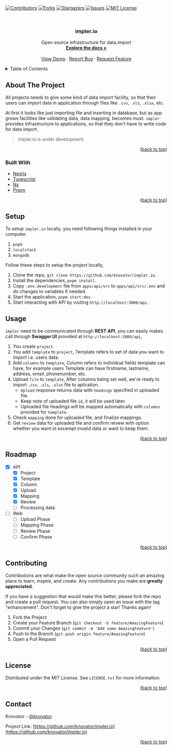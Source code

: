 <a name="readme-top"></a>

[![Contributors][contributors-shield]][contributors-url]
[![Forks][forks-shield]][forks-url]
[![Stargazers][stars-shield]][stars-url]
[![Issues][issues-shield]][issues-url]
[![MIT License][license-shield]][license-url]


<!-- PROJECT LOGO -->
<br />
<div align="center">

<h3 align="center">impler.io</h3>

  <p align="center">
    Open source infrastructure for data import
    <br />
    <a href="https://github.com/knovator/impler.io"><strong>Explore the docs »</strong></a>
    <br />
    <br />
    <a href="https://github.com/knovator/impler.io">View Demo</a>
    ·
    <a href="https://github.com/knovator/impler.io/issues">Report Bug</a>
    ·
    <a href="https://github.com/knovator/impler.io/issues">Request Feature</a>
  </p>
</div>



<!-- TABLE OF CONTENTS -->
<details>
  <summary>Table of Contents</summary>
  <ol>
    <li>
      <a href="#about-the-project">About The Project</a>
      <ul>
        <li><a href="#built-with">Built With</a></li>
      </ul>
    </li>
    <li><a href="#setup">Setup</a></li>
    <li><a href="#usage">Usage</a></li>
    <li><a href="#roadmap">Roadmap</a></li>
    <li><a href="#contributing">Contributing</a></li>
    <li><a href="#license">License</a></li>
    <li><a href="#contact">Contact</a></li>
  </ol>
</details>



<!-- ABOUT THE PROJECT -->
## About The Project

All projects needs to give some kind of data import facility, so that their users can import data in application through files like `.csv`, `.xls`, `.xlsx`, etc.

At first it looks like just importing file and inserting in database, but as app grows facilities like validating data, data mapping, becomes must. `impler` provides infrastructure to applications, so that they don't have to write code for data import.

> impler.io is under development.

<p align="right">(<a href="#readme-top">back to top</a>)</p>

### Built With

* [Nestjs](https://nestjs.com/)
* [Typescript](https://www.typescriptlang.org/)
* [Nx](https://nx.dev/)
* [Pnpm](https://pnpm.io/)

<p align="right">(<a href="#readme-top">back to top</a>)</p>

## Setup
To setup `impler.io` locally, you need following things installed in your computer.
1. `pnpm`
2. `localstack`
3. `mongodb`

Follow these steps to setup the project locally,
1. Clone the repo, `git clone https://github.com/knovator/impler.io`.
2. Install the dependencies, `pnpm install`.
3. Copy `.env.development` file from `apps/api/src` to `apps/api/src/.env` and do changes to variables if needed.
4. Start the application, `pnpm start:dev`.
5. Start interacting with API by visiting `http://localhost:3000/api`.

<!-- USAGE EXAMPLES -->
## Usage

`impler` need to be communicated through **REST API**, you can easily makes call through **Swagger UI** provided at `http://localhost:3000/api`, 
1. You create `project`.
2. You add `template` to `project`, Template refers to set of data you want to import i.e. users data.
3. Add `columns` to `template`, Column refers to individual fields template can have, for example users Template can have firstname, lastname, address, email, phonenumber, etc.
4. Upload `file` to `template`, After columns being set well, we're ready to import `.csv`, `.xls`, `.xlsx` file to aplication.
    * `Upload` response returns data with `headings` specified in uploaded file.
    * Keep note of uploaded file `id`, it will be used later.
    * Uploaded file headings will be mapped automatically with `columns` provided for `template`.
5. Check `mapping` done for uploaded file, and finalize mappings.
6. Get `review` data for uploaded file and confirm reivew with option whether you want ot excempt invalid data or want to keep them.

<p align="right">(<a href="#readme-top">back to top</a>)</p>

<!-- ROADMAP -->
## Roadmap

- [x] API
  - [x] Project
  - [x] Template
  - [x] Column
  - [x] Upload
  - [x] Mapping
  - [x] Review
  - [ ] Processing data
- [ ] Web
  - [ ] Upload Phase
  - [ ] Mapping Phase
  - [ ] Review Phase
  - [ ] Confirm Phase

<p align="right">(<a href="#readme-top">back to top</a>)</p>


<!-- CONTRIBUTING -->
## Contributing

Contributions are what make the open source community such an amazing place to learn, inspire, and create. Any contributions you make are **greatly appreciated**.

If you have a suggestion that would make this better, please fork the repo and create a pull request. You can also simply open an issue with the tag "enhancement".
Don't forget to give the project a star! Thanks again!

1. Fork the Project
2. Create your Feature Branch (`git checkout -b feature/AmazingFeature`)
3. Commit your Changes (`git commit -m 'Add some AmazingFeature'`)
4. Push to the Branch (`git push origin feature/AmazingFeature`)
5. Open a Pull Request

<p align="right">(<a href="#readme-top">back to top</a>)</p>



<!-- LICENSE -->
## License

Distributed under the MIT License. See `LICENSE.txt` for more information.

<p align="right">(<a href="#readme-top">back to top</a>)</p>



<!-- CONTACT -->
## Contact

Knovator - [@knovator](https://twitter.com/knovator)

Project Link: [https://github.com/knovator/impler.io](https://github.com/knovator/impler.io)

<p align="right">(<a href="#readme-top">back to top</a>)</p>


<!-- MARKDOWN LINKS & IMAGES -->
<!-- https://www.markdownguide.org/basic-syntax/#reference-style-links -->
[contributors-shield]: https://img.shields.io/github/contributors/knovator/impler.io.svg?style=for-the-badge
[contributors-url]: https://github.com/knovator/impler.io/graphs/contributors
[forks-shield]: https://img.shields.io/github/forks/knovator/impler.io.svg?style=for-the-badge
[forks-url]: https://github.com/knovator/impler.io/network/members
[stars-shield]: https://img.shields.io/github/stars/knovator/impler.io.svg?style=for-the-badge
[stars-url]: https://github.com/knovator/impler.io/stargazers
[issues-shield]: https://img.shields.io/github/issues/knovator/impler.io.svg?style=for-the-badge
[issues-url]: https://github.com/knovator/impler.io/issues
[license-shield]: https://img.shields.io/github/license/knovator/impler.io.svg?style=for-the-badge
[license-url]: https://github.com/knovator/impler.io/blob/master/LICENSE.txt
